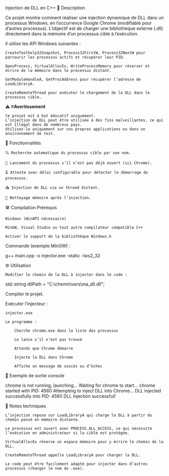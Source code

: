 Injection de DLL en C++
📜 Description

Ce projet montre comment réaliser une injection dynamique de DLL dans un processus Windows, en l’occurrence Google Chrome (modifiable pour d’autres processus).
L’objectif est de charger une bibliothèque externe (.dll) directement dans la mémoire d’un processus cible à l’exécution.

Il utilise les API Windows suivantes :

    CreateToolhelp32Snapshot, Process32FirstW, Process32NextW pour parcourir les processus actifs et récupérer leur PID.

    OpenProcess, VirtualAllocEx, WriteProcessMemory pour réserver et écrire de la mémoire dans le processus distant.

    GetModuleHandleA, GetProcAddress pour récupérer l’adresse de LoadLibraryA.

    CreateRemoteThread pour exécuter le chargement de la DLL dans le processus cible.

⚠️ #**Avertissement**

    Ce projet est à but éducatif uniquement.
    L’injection de DLL peut être utilisée à des fins malveillantes, ce qui est illégal dans de nombreux pays.
    Utilisez-le uniquement sur vos propres applications ou dans un environnement de test.

📂 Fonctionnalités

    🔍 Recherche automatique du processus cible par son nom.

    🚀 Lancement du processus s’il n’est pas déjà ouvert (ici Chrome).

    ⏳ Attente avec délai configurable pour détecter le démarrage du processus.

    📥 Injection de DLL via un thread distant.

    🧹 Nettoyage mémoire après l’injection.

🛠️ Compilation
Prérequis

    Windows (WinAPI nécessaire)

    MinGW, Visual Studio ou tout autre compilateur compatible C++

    Activer le support de la bibliothèque Windows.h

Commande (exemple MinGW) :

g++ main.cpp -o injector.exe -static -lws2_32

⚙️ Utilisation

    Modifier le chemin de la DLL à injecter dans le code :

std::string dllPath = "C:\\chemin\\vers\\ma_dll.dll";

Compiler le projet.

Exécuter l’injecteur :

    injector.exe

    Le programme :

        Cherche chrome.exe dans la liste des processus

        Le lance s’il n’est pas trouvé

        Attends que Chrome démarre

        Injecte la DLL dans Chrome

        Affiche un message de succès ou d’échec

📜 Exemple de sortie console

chrome is not running, launching...
Waiting for chrome to start...
chrome started with PID: 4560
Attempting to inject DLL into Chrome...
DLL injected successfully into PID: 4560
DLL injection successful!

📌 Notes techniques

    L’injection repose sur LoadLibraryA qui charge la DLL à partir du chemin passé en mémoire distante.

    Le processus est ouvert avec PROCESS_ALL_ACCESS, ce qui nécessite l’exécution en administrateur si la cible est protégée.

    VirtualAllocEx réserve un espace mémoire pour y écrire le chemin de la DLL.

    CreateRemoteThread appelle LoadLibraryA pour charger la DLL.

    Le code peut être facilement adapté pour injecter dans d’autres processus (changer le nom du .exe).
